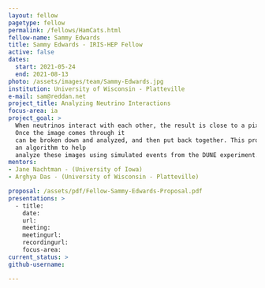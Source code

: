 ```yaml
---
layout: fellow
pagetype: fellow
permalink: /fellows/HamCats.html
fellow-name: Sammy Edwards
title: Sammy Edwards - IRIS-HEP Fellow
active: false
dates:
  start: 2021-05-24
  end: 2021-08-13
photo: /assets/images/team/Sammy-Edwards.jpg
institution: University of Wisconsin - Platteville
e-mail: sam@reddan.net
project_title: Analyzing Neutrino Interactions
focus-area: ia
project_goal: >
  When neutrinos interact with each other, the result is close to a pixelated image.
  Once the image comes through it
  can be broken down and analyzed, and then put back together. This project will develop
  an algorithm to help
  analyze these images using simulated events from the DUNE experiment.
mentors:
- Jane Nachtman - (University of Iowa)
- Arghya Das - (University of Wisconsin - Platteville)

proposal: /assets/pdf/Fellow-Sammy-Edwards-Proposal.pdf
presentations: >
  - title:
    date:
    url:
    meeting:
    meetingurl:
    recordingurl:
    focus-area:
current_status: >
github-username:

---
```

